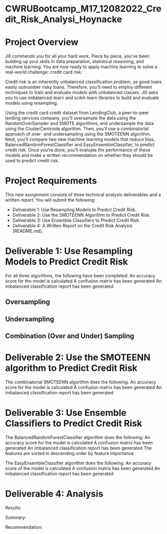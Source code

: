 # CWRUBootcamp_M17_12082022_Credit_Risk_Analysi_Hoynacke

# Project Overview

Jill commends you for all your hard work. Piece by piece, you’ve been building up your skills in data preparation, statistical reasoning, and machine learning. You are now ready to apply machine learning to solve a real-world challenge: credit card risk.

Credit risk is an inherently unbalanced classification problem, as good loans easily outnumber risky loans. Therefore, you’ll need to employ different techniques to train and evaluate models with unbalanced classes. Jill asks you to use imbalanced-learn and scikit-learn libraries to build and evaluate models using resampling.

Using the credit card credit dataset from LendingClub, a peer-to-peer lending services company, you’ll oversample the data using the RandomOverSampler and SMOTE algorithms, and undersample the data using the ClusterCentroids algorithm. Then, you’ll use a combinatorial approach of over- and undersampling using the SMOTEENN algorithm. Next, you’ll compare two new machine learning models that reduce bias, BalancedRandomForestClassifier and EasyEnsembleClassifier, to predict credit risk. Once you’re done, you’ll evaluate the performance of these models and make a written recommendation on whether they should be used to predict credit risk.

# Project Requirements 

This new assignment consists of three technical analysis deliverables and a written report. You will submit the following:

- Deliverable 1: Use Resampling Models to Predict Credit Risk.
- Deliverable 2: Use the SMOTEENN Algorithm to Predict Credit Risk.
- Deliverable 3: Use Ensemble Classifiers to Predict Credit Risk.
- Deliverable 4: A Written Report on the Credit Risk Analysis (README.md).

# Deliverable 1: Use Resampling Models to Predict Credit Risk 

For all three algorithms, the following have been completed:
An accuracy score for the model is calculated
A confusion matrix has been generated
An imbalanced classification report has been generated 

## Oversampling

## Undersampling

## Combination (Over and Under) Sampling

# Deliverable 2: Use the SMOTEENN algorithm to Predict Credit Risk 

The combinatorial SMOTEENN algorithm does the following:
An accuracy score for the model is calculated 
A confusion matrix has been generated 
An imbalanced classification report has been generated

# Deliverable 3: Use Ensemble Classifiers to Predict Credit Risk 


The BalancedRandomForestClassifier algorithm does the following:
An accuracy score for the model is calculated 
A confusion matrix has been generated 
An imbalanced classification report has been generated 
The features are sorted in descending order by feature importance

The EasyEnsembleClassifier algorithm does the following:
An accuracy score of the model is calculated 
A confusion matrix has been generated 
An imbalanced classification report has been generated

# Deliverable 4: Analysis

Results:

Summary:

Recommendation:



  
